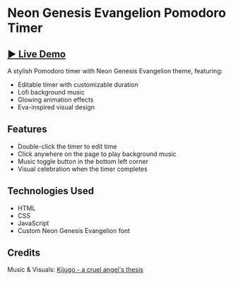 # Neon Genesis Evangelion Pomodoro Timer

## [▶️ Live Demo](https://Giogioanni/neon-genesis-pomodoro-timer.github.io/)

A stylish Pomodoro timer with Neon Genesis Evangelion theme, featuring:

- Editable timer with customizable duration
- Lofi background music
- Glowing animation effects
- Eva-inspired visual design

## Features

- Double-click the timer to edit time
- Click anywhere on the page to play background music
- Music toggle button in the bottom left corner
- Visual celebration when the timer completes

## Technologies Used

- HTML
- CSS
- JavaScript
- Custom Neon Genesis Evangelion font

## Credits

Music & Visuals: [Kijugo - a cruel angel's thesis](https://www.youtube.com/watch?v=pjiKGrLbTE8)
